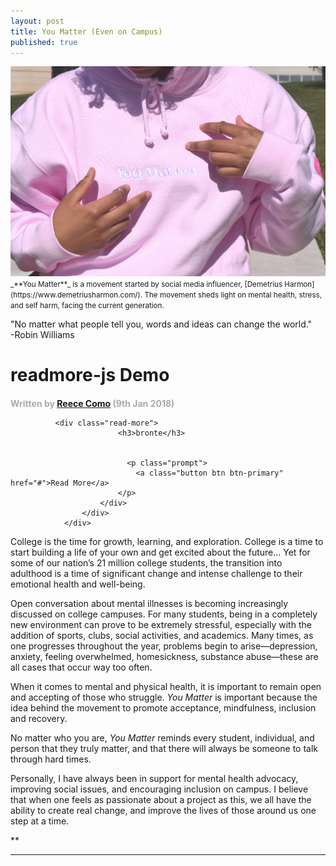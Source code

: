 ```yaml
---
layout: post
title: You Matter (Even on Campus)
published: true
---
```


<img src="/YouMatterFixed.jpg" alt="An image of YM." />

<small>
_**You Matter**_ is a movement started by social media influencer, [Demetrius Harmon](https://www.demetriusharmon.com/). The movement sheds light on mental health, stress, and self harm, facing the current generation.
</small>

 <p class="message">
	"No matter what people tell you, words and ideas can change the world." 
    <br>
    -Robin Williams
  </p>
  
  
<!-- Include jQuery -->
<script src="https://cdnjs.cloudflare.com/ajax/libs/jquery/3.2.1/jquery.min.js"></script>
        
<!-- Include ReadMore -->
<script src="https://rawgit.com/reececomo/readmore-js/master/resources/readmore.js?0"></script>
<link rel="stylesheet" href="https://rawgit.com/reececomo/readmore-js/master/resources/readmore.css?0">
        
 <div class="container">
<h1>readmore-js Demo</h1>
<h3 style="color:#aaa;font-size:100%;">Written by <a href="https://www.github.com/reececomo/">Reece Como</a> (9th Jan 2018)</h3>
            <div class="demo-box">
              
              <div class="read-more">
                            <h3>bronte</h3>
  
  
                              <p class="prompt">
                                <a class="button btn btn-primary" href="#">Read More</a>
                            </p>
                        </div>
                    </div>
                </div>
  
  
  
College is the time for growth, learning, and exploration. College is a time to start building a life of your own and get excited about the future... Yet for some of our nation’s 21 million college students, the transition into adulthood is a time of significant change and intense challenge to their emotional health and well-being.
   
Open conversation about mental illnesses is becoming increasingly discussed on college campuses. For many students, being in a completely new environment can prove to be extremely stressful, especially with the addition of sports, clubs, social activities, and academics. Many times, as one progresses throughout the year, problems begin to arise—depression, anxiety, feeling overwhelmed, homesickness, substance abuse—these are all cases that occur way too often.

When it comes to mental and physical health, it is important to remain open and accepting of those who struggle. _You Matter_ is important because the idea behind the movement to promote acceptance, mindfulness, inclusion and recovery. 

No matter who you are, _You Matter_ reminds every student, individual, and person that they truly matter, and that there will always be someone to talk through hard times. 

Personally, I have always been in support for mental health advocacy, improving social issues, and encouraging inclusion on campus. I believe that when one feels as passionate about a project as this, we all have the ability to create real change, and improve the lives of those around us one step at a time.
    
**

    
    
<hr>

